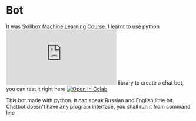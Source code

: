 # Bot
It was Skillbox Machine Learning Course. I learnt to use python ![sklearn](https://scikit-learn.org/stable/index.html) library to create a chat bot, you can test it right here <a href="https://colab.research.google.com/github/murat-uluu-umar/Bot/blob/main/ChatWithMe.ipynb" target="_parent"><img src="https://colab.research.google.com/assets/colab-badge.svg" alt="Open In Colab"/></a>
  
This bot made with python. It can speak Russian and English little bit.
Chatbot doesn't have any program interface, you shall run it from command line
